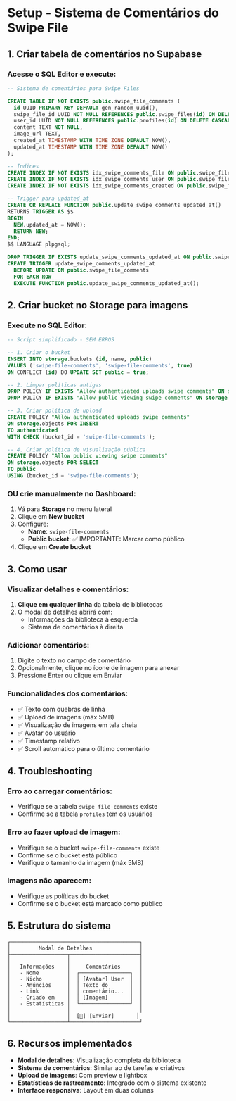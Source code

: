 # Setup - Sistema de Comentários do Swipe File

## 1. Criar tabela de comentários no Supabase

### Acesse o SQL Editor e execute:

```sql
-- Sistema de comentários para Swipe Files

CREATE TABLE IF NOT EXISTS public.swipe_file_comments (
  id UUID PRIMARY KEY DEFAULT gen_random_uuid(),
  swipe_file_id UUID NOT NULL REFERENCES public.swipe_files(id) ON DELETE CASCADE,
  user_id UUID NOT NULL REFERENCES public.profiles(id) ON DELETE CASCADE,
  content TEXT NOT NULL,
  image_url TEXT,
  created_at TIMESTAMP WITH TIME ZONE DEFAULT NOW(),
  updated_at TIMESTAMP WITH TIME ZONE DEFAULT NOW()
);

-- Índices
CREATE INDEX IF NOT EXISTS idx_swipe_comments_file ON public.swipe_file_comments(swipe_file_id);
CREATE INDEX IF NOT EXISTS idx_swipe_comments_user ON public.swipe_file_comments(user_id);
CREATE INDEX IF NOT EXISTS idx_swipe_comments_created ON public.swipe_file_comments(created_at DESC);

-- Trigger para updated_at
CREATE OR REPLACE FUNCTION public.update_swipe_comments_updated_at()
RETURNS TRIGGER AS $$
BEGIN
  NEW.updated_at = NOW();
  RETURN NEW;
END;
$$ LANGUAGE plpgsql;

DROP TRIGGER IF EXISTS update_swipe_comments_updated_at ON public.swipe_file_comments;
CREATE TRIGGER update_swipe_comments_updated_at
  BEFORE UPDATE ON public.swipe_file_comments
  FOR EACH ROW
  EXECUTE FUNCTION public.update_swipe_comments_updated_at();
```

## 2. Criar bucket no Storage para imagens

### Execute no SQL Editor:

```sql
-- Script simplificado - SEM ERROS

-- 1. Criar o bucket
INSERT INTO storage.buckets (id, name, public)
VALUES ('swipe-file-comments', 'swipe-file-comments', true)
ON CONFLICT (id) DO UPDATE SET public = true;

-- 2. Limpar políticas antigas
DROP POLICY IF EXISTS "Allow authenticated uploads swipe comments" ON storage.objects;
DROP POLICY IF EXISTS "Allow public viewing swipe comments" ON storage.objects;

-- 3. Criar política de upload
CREATE POLICY "Allow authenticated uploads swipe comments" 
ON storage.objects FOR INSERT 
TO authenticated
WITH CHECK (bucket_id = 'swipe-file-comments');

-- 4. Criar política de visualização pública
CREATE POLICY "Allow public viewing swipe comments" 
ON storage.objects FOR SELECT 
TO public
USING (bucket_id = 'swipe-file-comments');
```

### OU crie manualmente no Dashboard:

1. Vá para **Storage** no menu lateral
2. Clique em **New bucket**
3. Configure:
   - **Name**: `swipe-file-comments`
   - **Public bucket**: ✅ IMPORTANTE: Marcar como público
4. Clique em **Create bucket**

## 3. Como usar

### Visualizar detalhes e comentários:
1. **Clique em qualquer linha** da tabela de bibliotecas
2. O modal de detalhes abrirá com:
   - Informações da biblioteca à esquerda
   - Sistema de comentários à direita

### Adicionar comentários:
1. Digite o texto no campo de comentário
2. Opcionalmente, clique no ícone de imagem para anexar
3. Pressione Enter ou clique em Enviar

### Funcionalidades dos comentários:
- ✅ Texto com quebras de linha
- ✅ Upload de imagens (máx 5MB)
- ✅ Visualização de imagens em tela cheia
- ✅ Avatar do usuário
- ✅ Timestamp relativo
- ✅ Scroll automático para o último comentário

## 4. Troubleshooting

### Erro ao carregar comentários:
- Verifique se a tabela `swipe_file_comments` existe
- Confirme se a tabela `profiles` tem os usuários

### Erro ao fazer upload de imagem:
- Verifique se o bucket `swipe-file-comments` existe
- Confirme se o bucket está público
- Verifique o tamanho da imagem (máx 5MB)

### Imagens não aparecem:
- Verifique as políticas do bucket
- Confirme se o bucket está marcado como público

## 5. Estrutura do sistema

```
┌─────────────────────────────────────────┐
│         Modal de Detalhes               │
├──────────────────┬──────────────────────┤
│                  │                      │
│   Informações    │     Comentários      │
│   - Nome         │  ┌────────────────┐  │
│   - Nicho        │  │ [Avatar] User  │  │
│   - Anúncios     │  │ Texto do       │  │
│   - Link         │  │ comentário...  │  │
│   - Criado em    │  │ [Imagem]       │  │
│   - Estatísticas │  └────────────────┘  │
│                  │                      │
│                  │  [📸] [Enviar]       │
└──────────────────┴──────────────────────┘
```

## 6. Recursos implementados

- **Modal de detalhes**: Visualização completa da biblioteca
- **Sistema de comentários**: Similar ao de tarefas e criativos
- **Upload de imagens**: Com preview e lightbox
- **Estatísticas de rastreamento**: Integrado com o sistema existente
- **Interface responsiva**: Layout em duas colunas
